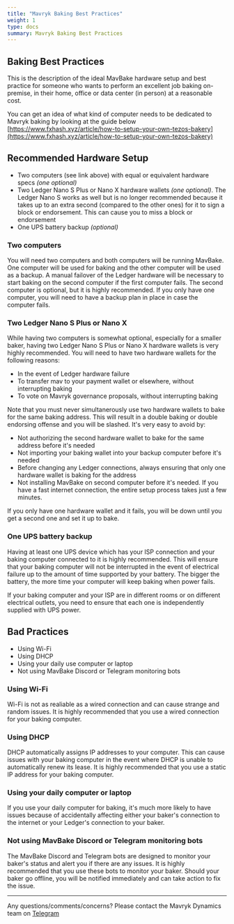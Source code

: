 ```yaml
---
title: "Mavryk Baking Best Practices"
weight: 1
type: docs
summary: Mavryk Baking Best Practices
---
```


## Baking Best Practices
This is the description of the ideal MavBake hardware setup and best practice for someone who wants to perform an excellent job baking on-premise, in their home, office or data center (in person) at a reasonable cost.

You can get an idea of what kind of computer needs to be dedicated to Mavryk baking by looking at the guide below
[https://www.fxhash.xyz/article/how-to-setup-your-own-tezos-bakery](https://www.fxhash.xyz/article/how-to-setup-your-own-tezos-bakery)


## Recommended Hardware Setup
* Two computers (see link above) with equal or equivalent hardware specs *(one optional)*
* Two Ledger Nano S Plus or Nano X hardware wallets *(one optional)*. The Ledger Nano S works as well but is no longer recommended because it takes up to an extra second (compared to the other ones) for it to sign a block or endorsement. This can cause you to miss a block or endorsement
* One UPS battery backup *(optional)*

### Two computers
You will need two computers and both computers will be running MavBake. One computer will be used for baking and the other computer will be used as a backup. A manual failover of the Ledger hardware will be necessary to start baking on the second computer if the first computer fails. The second computer is optional, but it is highly recommended. If you only have one computer, you will need to have a backup plan in place in case the computer fails.

### Two Ledger Nano S Plus or Nano X
While having two computers is somewhat optional, especially for a smaller baker, having two Ledger Nano S Plus or Nano X hardware wallets is very highly recommended. You will need to have two hardware wallets for the following reasons:
* In the event of Ledger hardware failure
* To transfer mav to your payment wallet or elsewhere, without interrupting baking
* To vote on Mavryk governance proposals, without interrupting baking

Note that you must never simultanerously use two hardware wallets to bake for the same baking address. This will result in a double baking or double endorsing offense and you will be slashed. It's very easy to avoid by:
* Not authorizing the second hardware wallet to bake for the same address before it's needed
* Not importing your baking wallet into your backup computer before it's needed
* Before changing any Ledger connections, always ensuring that only one hardware wallet is baking for the address
* Not installing MavBake on second computer before it's needed. If you have a fast internet connection, the entire setup process takes just a few minutes.

If you only have one hardware wallet and it fails, you will be down until you get a second one and set it up to bake.

### One UPS battery backup
Having at least one UPS device which has your ISP connection and your baking computer connected to it is highly recommended. This will ensure that your baking computer will not be interrupted in the event of electrical failure up to the amount of time supported by your battery.  The bigger the battery, the more time your computer will keep baking when power fails.

If your baking computer and your ISP are in different rooms or on different electrical outlets, you need to ensure that each one is independently supplied with UPS power.

## Bad Practices
* Using Wi-Fi
* Using DHCP
* Using your daily use computer or laptop
* Not using MavBake Discord or Telegram monitoring bots

### Using Wi-Fi
Wi-Fi is not as realiable as a wired connection and can cause strange and random issues. It is highly recommended that you use a wired connection for your baking computer.

### Using DHCP
DHCP automatically assigns IP addresses to your computer. This can cause issues with your baking computer in the event where DHCP is unable to automatically renew its lease. It is highly recommended that you use a static IP address for your baking computer.

### Using your daily computer or laptop
If you use your daily computer for baking, it's much more likely to have issues because of accidentally affecting either your baker's connection to the internet or your Ledger's connection to your baker.

### Not using MavBake Discord or Telegram monitoring bots
The MavBake Discord and Telegram bots are designed to monitor your baker's status and alert you if there are any issues. It is highly recommended that you use these bots to monitor your baker. Should your baker go offline, you will be notified immediately and can take action to fix the issue.

---

Any questions/comments/concerns? Please contact the Mavryk Dynamics team on
[Telegram](https://t.me/MavrykNetwork) 